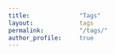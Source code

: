 ```yaml
---
title:              "Tags"
layout:             tags
permalink:          "/tags/"
author_profile:     true
---
```

